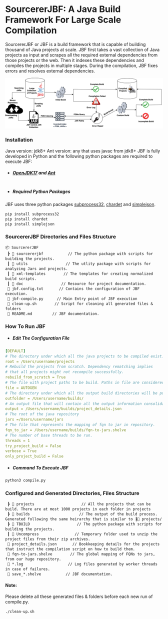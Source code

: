 # SourcererJBF:  A Java Build Framework For Large Scale Compilation

SourcererJBF or JBF is a build framework that is capable of building thousand of Java projects at scale.
JBF first takes a vast collection of Java projects as input and scrapes all the required external dependencies from
those projects or the web. Then it indexes these dependencies and compiles the projects in multiple stages. During the compilation, JBF
fixes errors and resolves external dependencies.

<img src="doc/jbf-overview.png" alt="JBF High Level Architecture"/>

### Installation

Java version: jdk8+
Ant version: any that uses javac from jdk8+
JBF is fully developed in Python and the following python packages are required to execute JBF:

* ##### [OpenJDK17](https://openjdk.java.net/projects/jdk/17/) and [Ant](https://ant.apache.org/manual/install.html)

```bash

```

* ##### Required Python Packages

JBF uses three python packages [subprocess32](), [chardet]() and [simplejson]().

```
pip install subprocess32
pip install chardet
pip install simplejson
```

### SourcererJBF Directories and Files Structure
```
📦 SourcererJBF
 ┣ 📂 sourcererjbf           // The python package with scripts for building the projects.
 ┃ 📂 utils                 // The utlity package with scripts for analyzing Jars and projects.
 ┃ 📂 xml-templates        // The templates for creating normalized build scripts.
 ┃ 📂 doc                 // Resource for project documentation.           
 📜 jbf.config.txt       // Contains the configuration of JBF execution.
 📜 jbf-compile.py      // Main Entry point of JBF execution
 📜 clean-up.sh        // Script for cleaning all generated files & folders
 📜 README.md         // JBF documentation.
```

### How To Run JBF

* ##### Edit The Configuration File

``` yml
[DEFAULT]
# The directory under which all the java projects to be compiled exist.
root = /Users/username/projects
# Rebuild the projects from scratch. Dependency rematching implies 
# that all projects might not recompile successfully.
rebuild_from_scratch = True
# The file with project paths to be build. Paths in file are considered relative to the root directory.
file = AUTOGEN
# The directory under which all the output build directories will be put.
outfolder = /Users/username/builds/
# An output file that will contain all the output information consolidated.
output = /Users/username/builds/project_details.json
# The root of the java repository
jars =/Users/username/jars
# The file that represents the mapping of fqn to jar in repository.
fqn_to_jar = /Users/username/builds/fqn-to-jars.shelve
# The number of base threads to be run.
threads = 1
try_project_build = False
verbose = True
only_project_build = False
```

* ##### Command To Execute JBF

```bash
python3 compile.py
```

### Configured and Generated Directories, Files Structure 
```
 ┣ 📂 projects                     // All the projects that can be build. There are at most 1000 projects in each folder in projects
 ┣ 📂 builds                      // The output of the build process. Generated following the same heirarchy that is similar to ┣📂 projects/
 ┣ 📂 TBUILD                     // The python package with scripts for building the projects.
 ┃ 📂 Uncompress                // Temporary folder used to unzip the project files from their zip archives.
 📜 project_details.json       // Bookkeeping details for the projects that instruct the compilation script on how to build them.
 📜 fqn-to-jars.shelve        // The global mapping of FQNs to jars, from our huge repository.
 📜 *.log                    // Log files generated by worker threads in case of failures.
 📜 save_*.shelve           // JBF documentation.
```



#### Note:
Please delete all these generated files & folders before each new run of compile.py.
```bash
./clean-up.sh
```

